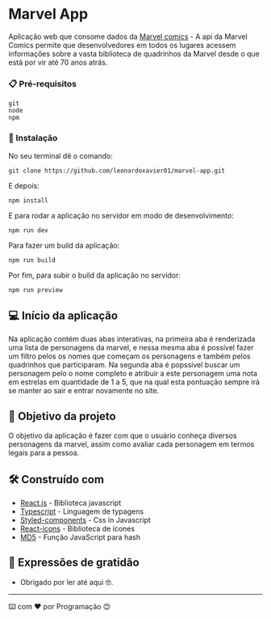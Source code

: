 # Marvel App

Aplicação web que consome dados da [Marvel comics](https://developer.marvel.com/) - A api da Marvel Comics permite que desenvolvedores em todos os lugares acessem informações sobre a vasta biblioteca de quadrinhos da Marvel desde o que está por vir até 70 anos atrás.

### 📋 Pré-requisitos

```
git
node
npm
```

### 🔧 Instalação

No seu terminal dê o comando:

```
git clone https://github.com/leonardoxavier01/marvel-app.git
```

E depois:

```
npm install
```

E para rodar a aplicação no servidor em modo de desenvolvimento:

```
npm run dev
```

Para fazer um build da aplicação:

```
npm run build
```

Por fim, para subir o build da aplicação no servidor:

```
npm run preview
```

## 💻 Início da aplicação

Na aplicação contém duas abas interativas, na primeira aba é renderizada uma lista de personagens da marvel, e nessa mesma aba é possível fazer um filtro pelos os nomes que começam os personagens e também pelos quadrinhos que participaram. Na segunda aba é popssível buscar um personagem pelo o nome completo e atribuir a este personagem uma nota em estrelas em quantidade de 1 a 5, que na qual esta pontuação sempre irá se manter ao sair e entrar novamente no site.

## 🎯 Objetivo da projeto

O objetivo da aplicação é fazer com que o usuário conheça diversos personagens da marvel, assim como avaliar cada personagem em termos legais para a pessoa.

## 🛠️ Construído com

- [React.js](https://reactjs.org/) - Biblioteca javascript
- [Typescript](https://www.typescriptlang.org/) - Linguagem de typagens
- [Styled-components](https://styled-components.com/) - Css in Javascript
- [React-icons](https://react-icons.github.io/react-icons/) - Biblioteca de ícones
- [MD5](https://github.com/pvorb/node-md5) - Função JavaScript para hash 

## 🎁 Expressões de gratidão

- Obrigado por ler até aqui 🤓.

---

⌨️ com ❤️ por Programação 😊
